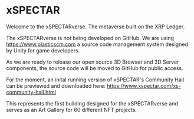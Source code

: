 # xSPECTAR

Welcome to the xSPECTARverse. The metaverse built on the XRP Ledger.

The xSPECTARverse is not being developed on GitHub. We are using https://www.plasticscm.com a source code management system designed by Unity for game developers.

As we are ready to release our open source 3D Browser and 3D Server components, the source code will be moved to GitHub for public access.

For the moment, an inital running version of xSPECTAR's Community Hall can be previewed and downloaded here:
https://www.xspectar.com/xs-community-hall.html

This represents the first building designed for the xSPECTARverse and serves as an Art Gallery for 60 different NFT projects.



